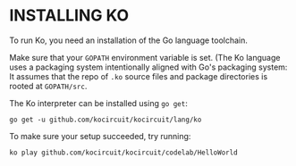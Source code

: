 # INSTALLING KO

To run Ko, you need an installation of the Go language toolchain.

Make sure that your `GOPATH` environment variable is set.
(The Ko language uses a packaging system intentionally aligned with
Go's packaging system: It assumes that the repo of `.ko` source files and
package directories is rooted at `GOPATH/src`.

The Ko interpreter can be installed using `go get`:

	go get -u github.com/kocircuit/kocircuit/lang/ko

To make sure your setup succeeded, try running:

	ko play github.com/kocircuit/kocircuit/codelab/HelloWorld
